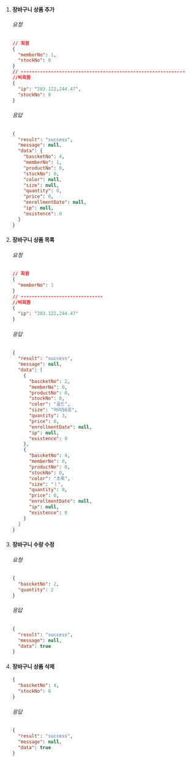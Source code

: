 1. #### 장바구니 상품 추가

   ###### 요청 

   ```json
   // 회원
   {
     "memberNo": 1,
     "stockNo": 8
   }
   // ------------------------------------------------------------
   //비회원
   {
     "ip": '203.122.244.47',
     "stockNo": 8
   }
   ```

   ###### 응답

   ```json
   {
     "result": "success",
     "message": null,
     "data": {
       "bascketNo": 4,
       "memberNo": 1,
       "productNo": 0,
       "stockNo": 8,
       "color": null,
       "size": null,
       "quantity": 0,
       "price": 0,
       "enrollmentDate": null,
       "ip": null,
       "existence": 0
     }
   }
   ```

2. #### 장바구니 상품 목록

   ###### 요청 

   ```json
   // 회원
   {
     "memberNo": 1
   }
   // ------------------------------
   //비회원
   {
     "ip": '203.122.244.47'
   }
   ```

   ###### 응답

   ```json
   {
     "result": "success",
     "message": null,
     "data": [
       {
         "bascketNo": 2,
         "memberNo": 0,
         "productNo": 0,
         "stockNo": 0,
         "color": "골드",
         "size": "머리56호",
         "quantity": 3,
         "price": 0,
         "enrollmentDate": null,
         "ip": null,
         "existence": 0
       },
       {
         "bascketNo": 4,
         "memberNo": 0,
         "productNo": 0,
         "stockNo": 0,
         "color": "초록",
         "size": "ㅣ",
         "quantity": 0,
         "price": 0,
         "enrollmentDate": null,
         "ip": null,
         "existence": 0
       }
     ]
   }
   ```

3. #### 장바구니 수량 수정

   ###### 요청 

   ```json
   {
     "bascketNo": 2,
     "quantity": 2
   }
   ```

   ###### 응답

   ```json
   {
     "result": "success",
     "message": null,
     "data": true
   }
   ```

4. #### 장바구니 상품 삭제

   ```json
   {
     "bascketNo": 4,
     "stockNo": 8
   }
   ```

   ###### 응답

   ```json
   {
     "result": "success",
     "message": null,
     "data": true
   }
   ```

   #### 